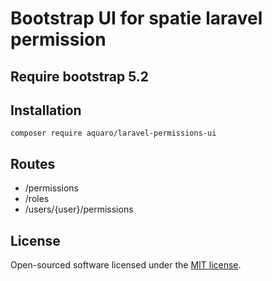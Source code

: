 # Bootstrap UI for spatie laravel permission

## Require bootstrap 5.2

## Installation 
```composer require aquaro/laravel-permissions-ui```

## Routes
- /permissions
- /roles
- /users/{user}/permissions


## License
Open-sourced software licensed under the [MIT license](https://opensource.org/licenses/MIT).
